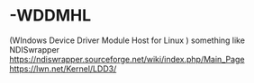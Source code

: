 # -WDDMHL
(WIndows Device Driver Module Host for Linux ) something like NDISwrapper  
https://ndiswrapper.sourceforge.net/wiki/index.php/Main_Page  
https://lwn.net/Kernel/LDD3/
